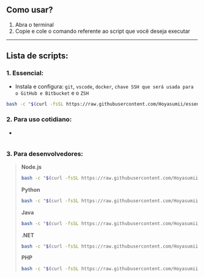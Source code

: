 ## Como usar?
1. Abra o terminal
2. Copie e cole o comando referente ao script que você deseja executar
---
## Lista de scripts:
### 1. Essencial:
- Instala e configura: `git`, `vscode`, `docker`, `chave SSH que será usada para o GitHub e Bitbucket` e o `ZSH`
```bash
bash -c "$(curl -fsSL https://raw.githubusercontent.com/Hoyasumii/essencial-ubuntu/main/base-install.sh)"
```
### 2. Para uso cotidiano:
- 
```bash
```
### 3. Para desenvolvedores:
> **Node.js**
> ```bash
> bash -c "$(curl -fsSL https://raw.githubusercontent.com/Hoyasumii/essencial-ubuntu/main/install-node.sh)"
> ```
> **Python**
> ```bash
> bash -c "$(curl -fsSL https://raw.githubusercontent.com/Hoyasumii/essencial-ubuntu/main/install-python.sh)"
> ```
> **Java**
> ```bash
> bash -c "$(curl -fsSL https://raw.githubusercontent.com/Hoyasumii/essencial-ubuntu/main/install-java.sh)"
> ```
> **.NET**
> ```bash
> bash -c "$(curl -fsSL https://raw.githubusercontent.com/Hoyasumii/essencial-ubuntu/main/install-dotnet.sh)"
> ```
> **PHP**
> ```bash
> bash -c "$(curl -fsSL https://raw.githubusercontent.com/Hoyasumii/essencial-ubuntu/main/install-php.sh)"
> ```